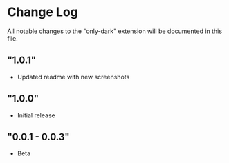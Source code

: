 # Change Log

All notable changes to the "only-dark" extension will be documented in this file.

## "1.0.1"

- Updated readme with new screenshots

## "1.0.0"

- Initial release

## "0.0.1 - 0.0.3"

- Beta
